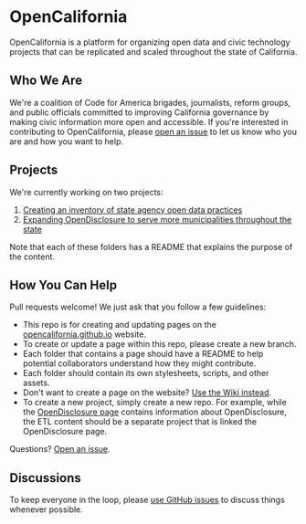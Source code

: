 OpenCalifornia
========================

OpenCalifornia is a platform for organizing open data and civic technology projects that can be replicated and scaled throughout the state of California.

## Who We Are
We're a coalition of Code for America brigades, journalists, reform groups, and public officials committed to improving California governance by making civic information more open and accessible. If you're interested in contributing to OpenCalifornia, please [open an issue](/issues) to let us know who you are and how you want to help.

## Projects
We're currently working on two projects:

1. [Creating an inventory of state agency open data practices](/state-agencies)
2. [Expanding OpenDisclosure to serve more municipalities throughout the state](/opendisclosure)

Note that each of these folders has a README that explains the purpose of the content.

## How You Can Help
Pull requests welcome! We just ask that you follow a few guidelines:

* This repo is for creating and updating pages on the [opencalifornia.github.io](http://opencalifornia.github.io/) website.
* To create or update a page within this repo, please create a new branch.
* Each folder that contains a page should have a README to help potential collaborators understand how they might contribute.
* Each folder should contain its own stylesheets, scripts, and other assets.
* Don't want to create a page on the website? [Use the Wiki instead](https://github.com/opencalifornia/opencalifornia.github.io/wiki).
* To create a new project, simply create a new repo. For example, while the [OpenDisclosure page](/opendisclosure) contains information about OpenDisclosure, the ETL content should be a separate project that is linked the OpenDisclosure page.

Questions? [Open an issue](https://github.com/opencalifornia/opencalifornia.github.io/issues).

## Discussions
To keep everyone in the loop, please [use GitHub issues](/issues) to discuss things whenever possible.
